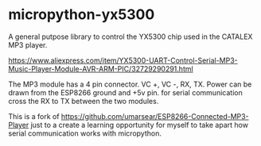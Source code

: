 # micropython-yx5300
A general putpose library to control the YX5300 chip used in the CATALEX MP3 player. 

https://www.aliexpress.com/item/YX5300-UART-Control-Serial-MP3-Music-Player-Module-AVR-ARM-PIC/32729290291.html

The MP3 module has a 4 pin connector. VC +, VC -, RX, TX. Power can be drawn from the ESP8266 ground and +5v pin. for serial communication cross the RX to TX between the two modules. 

This is a fork of https://github.com/umarsear/ESP8266-Connected-MP3-Player just to a create a learning opportunity for myself to take apart how serial communication works with micropython.


